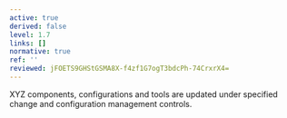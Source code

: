 ```yaml
---
active: true
derived: false
level: 1.7
links: []
normative: true
ref: ''
reviewed: jFOETS9GHStGSMA8X-f4zf1G7ogT3bdcPh-74CrxrX4=
---
```


XYZ components, configurations and tools are updated under specified change and
configuration management controls.
